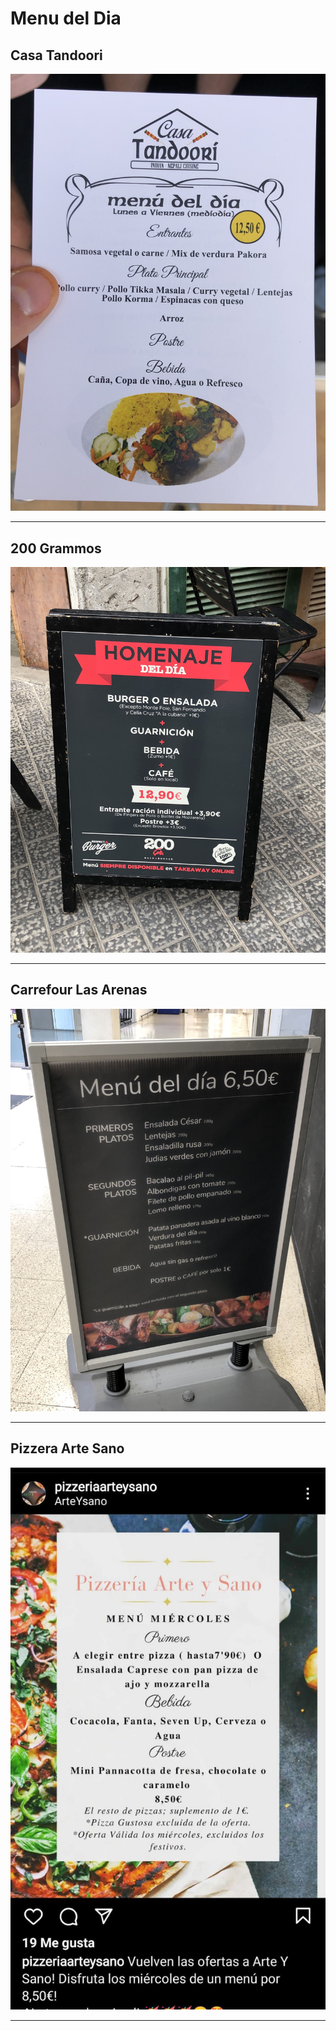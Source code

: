 # Menu del Dia

## Casa Tandoori

![Menu](imgmdd/casa_tandoori_menudeldia.jpg)

---

## 200 Grammos

![200 Grammos](imgmdd/200grammos_menu_del_dia.jpg)

---

## Carrefour Las Arenas

![Carrefour MdD](imgmdd/carrefour_menu_del_dia.jpg)

---

## Pizzera Arte Sano

![!! Only on Wednesdays !!](imgmdd/pizzeria_arte_sano_menudeldia.jpg)

---
